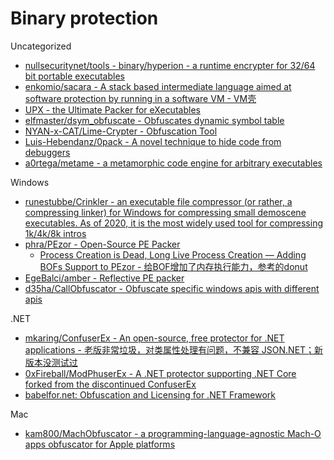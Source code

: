 # Binary protection

Uncategorized

* [nullsecuritynet/tools - binary/hyperion - a runtime encrypter for 32/64 bit portable executables](https://github.com/nullsecuritynet/tools/tree/master/binary/hyperion)
* [enkomio/sacara - A stack based intermediate language aimed at software protection by running in a software VM - VM壳](https://github.com/enkomio/sacara)
* [UPX - the Ultimate Packer for eXecutables](https://github.com/upx/upx)
* [elfmaster/dsym_obfuscate - Obfuscates dynamic symbol table](https://github.com/elfmaster/dsym_obfuscate)
* [NYAN-x-CAT/Lime-Crypter - Obfuscation Tool](https://github.com/NYAN-x-CAT/Lime-Crypter)
* [Luis-Hebendanz/0pack - A novel technique to hide code from debuggers](https://github.com/Luis-Hebendanz/0pack)
* [a0rtega/metame - a metamorphic code engine for arbitrary executables](https://github.com/a0rtega/metame)

Windows

* [runestubbe/Crinkler - an executable file compressor (or rather, a compressing linker) for Windows for compressing small demoscene executables. As of 2020, it is the most widely used tool for compressing 1k/4k/8k intros](https://github.com/runestubbe/Crinkler)
* [phra/PEzor - Open-Source PE Packer](https://github.com/phra/PEzor)
  * [Process Creation is Dead, Long Live Process Creation — Adding BOFs Support to PEzor - 给BOF增加了内存执行能力，参考的donut](https://iwantmore.pizza/posts/PEzor4.html)
* [EgeBalci/amber - Reflective PE packer](https://github.com/EgeBalci/amber)
* [d35ha/CallObfuscator - Obfuscate specific windows apis with different apis](https://github.com/d35ha/CallObfuscator)

.NET

* [mkaring/ConfuserEx - An open-source, free protector for .NET applications - 老版非常垃圾，对类属性处理有问题，不兼容 JSON.NET；新版本没测试过](https://github.com/mkaring/ConfuserEx)
* [0xFireball/ModPhuserEx - A .NET protector supporting .NET Core forked from the discontinued ConfuserEx](https://github.com/0xFireball/ModPhuserEx)
* [babelfor.net: Obfuscation and Licensing for .NET Framework](https://www.babelfor.net/)

Mac

* [kam800/MachObfuscator - a programming-language-agnostic Mach-O apps obfuscator for Apple platforms](https://github.com/kam800/MachObfuscator)

